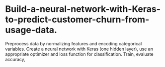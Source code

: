 # Build-a-neural-network-with-Keras-to-predict-customer-churn-from-usage-data.
Preprocess data by normalizing features and encoding categorical variables. Create a neural network with Keras (one hidden layer), use an appropriate optimizer and loss function for classification. Train, evaluate accuracy, 
